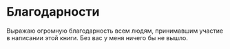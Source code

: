 # Благодарности

Выражаю огромную благодарность всем людям, принимавшим участие в написании этой книги. Без вас у меня ничего бы не вышло.
